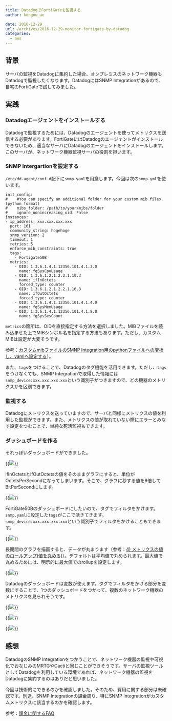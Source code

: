```yaml
---
title: DatadogでFortiGateを監視する
author: kongou_ae

date: 2016-12-29
url: /archives/2016-12-29-monitor-fortigate-by-datadog
categories:
  - aws
---
```


## 背景

サーバの監視をDatadogに集約した場合、オンプレミスのネットワーク機器もDatadogで監視したくなります。DatadogにはSNMP Integrationがあるので、自宅のFortiGateで試してみました。

## 実践

### Datadogエージェントをインストールする

Datadogで監視するためには、Datadogのエージェントを使ってメトリクスを送信する必要があります。FortiGateにはDatadogのエージェントがインストールできないため、適当なサーバにDatadogのエージェントをインストールします。このサーバが、ネットワーク機器監視サーバの役割を担います。

### SNMP Intergartionを設定する

`/etc/dd-agent/conf.d`配下に`snmp.yaml`を用意します。今回は次の`snmp.yml`を使います。

```
init_config:
#    #You can specify an additional folder for your custom mib files (python format)
#    mibs_folder: /path/to/your/mibs/folder
#    ignore_nonincreasing_oid: False
instances:
- ip_address: xxx.xxx.xxx.xxx
  port: 161
  community_string: hogehoge
  snmp_version: 2
  timeout: 1
  retries: 5
  enforce_mib_constraints: true
  tags:
    - Fortigate50B
  metrics:
    - OID: 1.3.6.1.4.1.12356.101.4.1.3.0
      name: fgSysCpuUsage
    - OID: 1.3.6.1.2.1.2.2.1.10.3
      name: ifInOctets
      forced_type: counter
    - OID: 1.3.6.1.2.1.2.2.1.16.3
      name: ifOutOctets
      forced_type: counter
    - OID: 1.3.6.1.4.1.12356.101.4.1.4.0
      name: fgSysMemUsage
    - OID: 1.3.6.1.4.1.12356.101.4.1.8.0
      name: fgSysSesCount
```

`metrics`の箇所は、OIDを直接指定する方法を選択しました。MIBファイルを読み込ませた上でMIBシンボル名を指定する方法もあります。ただし、カスタムMIBは設定が大変そうです。

参考：[カスタムmibファイルのSMNP Integration用のpythonファイルへの変換し、yamlへ設定する](http://qiita.com/jhotta/items/bde47e870da8d2d52001)）。

また、`tags`をつけることで、Datadogのタグ機能を活用できます。ただし、`tags`をつけなくても、SNMP Integrationで取得した情報には`snmp_device:xxx.xxx.xxx.xxx`という識別子がつきますので、どの機器のメトリクスかを区別できます。

### 監視する

Datadogにメトリクスを送っていますので、サーバと同様にメトリクスの値を利用した監視ができます。また、メトリクスの値が取れていない際にエラーとみなす設定をつむことで、単純な死活監視もできます。

### ダッシュボードを作る

それっぽいダッシュボードができました。

{{<img src="https://aimless.jp/blog/images/2016-12-29-002.png">}}

ifInOctetsとifOutOctetsの値をそのままグラフにすると、単位がOctetsPerSecondになってしまいます。そこで、グラフに秒する値を8倍してBitPerSecondにします。

{{<img src="https://aimless.jp/blog/images/2016-12-29-003.png">}}

FortiGate50Bのダッシュボードにしたいので、タグでフィルタをかけます。`snmp.yaml`に設定した`tags`がここで活きてきます。`snmp_device:xxx.xxx.xxx.xxx`という識別子でフィルタをかけることもできます。

{{<img src="https://aimless.jp/blog/images/2016-12-29-004.png">}}

長期間のグラフを描画すると、データが丸まります（参考：[4) メトリクスの値のロールアップ(値を丸める)](http://docs.datadoghq.com/ja/graphing/#section-5)）。デフォルトは平均値で丸められます。最大値で丸めるためには、明示的に最大値でのrollupを設定します。

{{<img src="https://aimless.jp/blog/images/2016-12-29-005.png">}}

Datadogのダッシュボードは変数が使えます。タグでフィルタをかける部分を変数にすることで、1つのダッシュボードをつかって、複数のネットワーク機器のメトリクスを見られそうです。

{{<img src="https://aimless.jp/blog/images/2016-12-29-006.png">}}

{{<img src="https://aimless.jp/blog/images/2016-12-29-007.png">}}

{{<img src="https://aimless.jp/blog/images/2016-12-29-009.png">}}

## 感想

DatadogのSNMP Integrationをつかうことで、ネットワーク機器の監視や可視化でおなじみのMRTGやCactiと同じことができそうです。サーバの監視ツールとしてDatadogを利用している環境であれば、ネットワーク機器の監視をDatadogに集約するのはありだと思いました。

今回は技術的にできるのかを確認しました。そのため、費用に関する部分は未確認です。別途、SNMP Integrationの課金周り、特にSNMP Integrationがカスタムメトリクスに該当するのかを確認します。

参考：[課金に関するFAQ](http://docs.datadoghq.com/ja/guides/billing/)
